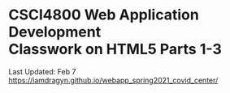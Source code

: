 # CSCI4800 Web Application Development <br> Classwork on HTML5 Parts 1-3
Last Updated: Feb 7 <br>
https://iamdragyn.github.io/webapp_spring2021_covid_center/
